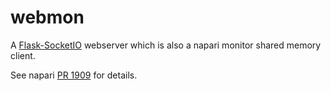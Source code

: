 # webmon

A [Flask-SocketIO](https://flask-socketio.readthedocs.io/en/latest/) webserver which is also a napari monitor shared memory client.

See napari [PR 1909](https://github.com/napari/napari/pull/1909) for details.
